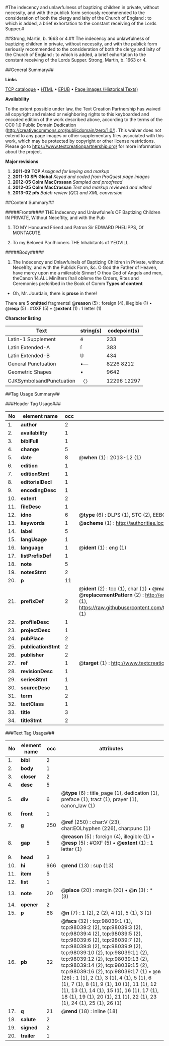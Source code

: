 #The indecency and unlawfulness of baptizing children in private, without necessity, and with the publick form seriously recommended to the consideration of both the clergy and laity of the Church of England : to which is added, a brief exhortation to the constant receiving of the Lords Supper.#

##Strong, Martin, b. 1663 or 4.##
The indecency and unlawfulness of baptizing children in private, without necessity, and with the publick form seriously recommended to the consideration of both the clergy and laity of the Church of England : to which is added, a brief exhortation to the constant receiving of the Lords Supper.
Strong, Martin, b. 1663 or 4.

##General Summary##

**Links**

[TCP catalogue](http://www.ota.ox.ac.uk/tcp/)  • 
[HTML](http://tei.it.ox.ac.uk/tcp/Texts-HTML/free/A61/A61842.html)  • 
[EPUB](http://tei.it.ox.ac.uk/tcp/Texts-EPUB/free/A61/A61842.epub) • 
[Page images (Historical Texts)](https://historicaltexts.jisc.ac.uk/eebo-13144590e)

**Availability**

To the extent possible under law, the Text Creation Partnership has waived all copyright and related or neighboring rights to this keyboarded and encoded edition of the work described above, according to the terms of the CC0 1.0 Public Domain Dedication (http://creativecommons.org/publicdomain/zero/1.0/). This waiver does not extend to any page images or other supplementary files associated with this work, which may be protected by copyright or other license restrictions. Please go to https://www.textcreationpartnership.org/ for more information about the project.

**Major revisions**

1. __2011-09__ __TCP__ *Assigned for keying and markup*
1. __2011-10__ __SPi Global__ *Keyed and coded from ProQuest page images*
1. __2012-05__ __Colm MacCrossan__ *Sampled and proofread*
1. __2012-05__ __Colm MacCrossan__ *Text and markup reviewed and edited*
1. __2013-02__ __pfs__ *Batch review (QC) and XML conversion*

##Content Summary##

#####Front#####
THE Indecency and Unlawfulneſs OF Baptizing Children IN PRIVATE, Without Neceſſity, and with the Pub
1. TO MY Honoured Friend and Patron Sir EDWARD PHELIPPS, Of MONTACƲTE.

1. To my Beloved Pariſhioners THE Inhabitants of YEOVILL.

#####Body#####

1. The Indecency and Ʋnlawfulneſs of Baptizing Children in Private, without Neceſſity, and with the Publick Form, &c.
O God the Father of Heaven, have mercy upon me a miſerable Sinner! O thou God of Angels and men, theCanon 14.ALL Miniſters ſhall obſerve the Orders, Rites and Ceremonies preſcribed in the Book of Comm
**Types of content**

  * Oh, Mr. Jourdain, there is **prose** in there!

There are 5 **omitted** fragments! 
 @__reason__ (5) : foreign (4), illegible (1)  •  @__resp__ (5) : #OXF (5)  •  @__extent__ (1) : 1 letter (1)

**Character listing**


|Text|string(s)|codepoint(s)|
|---|---|---|
|Latin-1 Supplement|é|233|
|Latin Extended-A|ſ|383|
|Latin Extended-B|Ʋ|434|
|General Punctuation|•—|8226 8212|
|Geometric Shapes|▪|9642|
|CJKSymbolsandPunctuation|〈〉|12296 12297|

##Tag Usage Summary##

###Header Tag Usage###

|No|element name|occ|attributes|
|---|---|---|---|
|1.|__author__|2||
|2.|__availability__|1||
|3.|__biblFull__|1||
|4.|__change__|5||
|5.|__date__|8| @__when__ (1) : 2013-12 (1)|
|6.|__edition__|1||
|7.|__editionStmt__|1||
|8.|__editorialDecl__|1||
|9.|__encodingDesc__|1||
|10.|__extent__|2||
|11.|__fileDesc__|1||
|12.|__idno__|6| @__type__ (6) : DLPS (1), STC (2), EEBO-CITATION (1), OCLC (1), VID (1)|
|13.|__keywords__|1| @__scheme__ (1) : http://authorities.loc.gov/ (1)|
|14.|__label__|5||
|15.|__langUsage__|1||
|16.|__language__|1| @__ident__ (1) : eng (1)|
|17.|__listPrefixDef__|1||
|18.|__note__|5||
|19.|__notesStmt__|2||
|20.|__p__|11||
|21.|__prefixDef__|2| @__ident__ (2) : tcp (1), char (1)  •  @__matchPattern__ (2) : ([0-9\-]+):([0-9IVX]+) (1), (.+) (1)  •  @__replacementPattern__ (2) : http://eebo.chadwyck.com/downloadtiff?vid=$1&page=$2 (1), https://raw.githubusercontent.com/textcreationpartnership/Texts/master/tcpchars.xml#$1 (1)|
|22.|__profileDesc__|1||
|23.|__projectDesc__|1||
|24.|__pubPlace__|2||
|25.|__publicationStmt__|2||
|26.|__publisher__|2||
|27.|__ref__|1| @__target__ (1) : http://www.textcreationpartnership.org/docs/. (1)|
|28.|__revisionDesc__|1||
|29.|__seriesStmt__|1||
|30.|__sourceDesc__|1||
|31.|__term__|2||
|32.|__textClass__|1||
|33.|__title__|3||
|34.|__titleStmt__|2||


###Text Tag Usage###

|No|element name|occ|attributes|
|---|---|---|---|
|1.|__bibl__|2||
|2.|__body__|1||
|3.|__closer__|2||
|4.|__desc__|5||
|5.|__div__|6| @__type__ (6) : title_page (1), dedication (1), preface (1), tract (1), prayer (1), canon_law (1)|
|6.|__front__|1||
|7.|__g__|250| @__ref__ (250) : char:V (23), char:EOLhyphen (226), char:punc (1)|
|8.|__gap__|5| @__reason__ (5) : foreign (4), illegible (1)  •  @__resp__ (5) : #OXF (5)  •  @__extent__ (1) : 1 letter (1)|
|9.|__head__|3||
|10.|__hi__|966| @__rend__ (13) : sup (13)|
|11.|__item__|5||
|12.|__list__|1||
|13.|__note__|20| @__place__ (20) : margin (20)  •  @__n__ (3) : * (3)|
|14.|__opener__|2||
|15.|__p__|88| @__n__ (7) : 1 (2), 2 (2), 4 (1), 5 (1), 3 (1)|
|16.|__pb__|32| @__facs__ (32) : tcp:98039:1 (1), tcp:98039:2 (2), tcp:98039:3 (2), tcp:98039:4 (2), tcp:98039:5 (2), tcp:98039:6 (2), tcp:98039:7 (2), tcp:98039:8 (2), tcp:98039:9 (2), tcp:98039:10 (2), tcp:98039:11 (2), tcp:98039:12 (2), tcp:98039:13 (2), tcp:98039:14 (2), tcp:98039:15 (2), tcp:98039:16 (2), tcp:98039:17 (1)  •  @__n__ (26) : 1 (1), 2 (1), 3 (1), 4 (1), 5 (1), 6 (1), 7 (1), 8 (1), 9 (1), 10 (1), 11 (1), 12 (1), 13 (1), 14 (1), 15 (1), 16 (1), 17 (1), 18 (1), 19 (1), 20 (1), 21 (1), 22 (1), 23 (1), 24 (1), 25 (1), 26 (1)|
|17.|__q__|21| @__rend__ (18) : inline (18)|
|18.|__salute__|2||
|19.|__signed__|2||
|20.|__trailer__|1||
